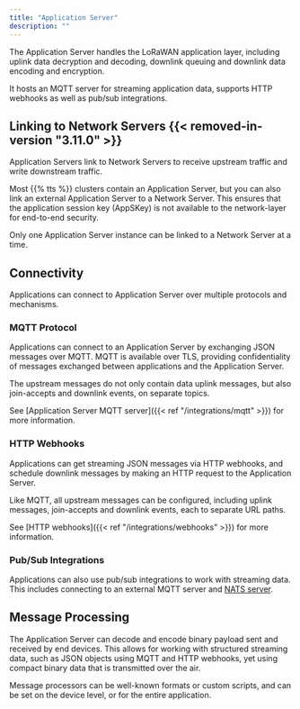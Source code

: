 ```yaml
---
title: "Application Server"
description: ""
---
```


The Application Server handles the LoRaWAN application layer, including uplink data decryption and decoding, downlink queuing and downlink data encoding and encryption.

It hosts an MQTT server for streaming application data, supports HTTP webhooks as well as pub/sub integrations.

<!--more-->

## Linking to Network Servers {{< removed-in-version "3.11.0" >}}

Application Servers link to Network Servers to receive upstream traffic and write downstream traffic.

Most {{% tts %}} clusters contain an Application Server, but you can also link an external Application Server to a Network Server. This ensures that the application session key (AppSKey) is not available to the network-layer for end-to-end security.

Only one Application Server instance can be linked to a Network Server at a time.

## Connectivity

Applications can connect to Application Server over multiple protocols and mechanisms.

### MQTT Protocol

Applications can connect to an Application Server by exchanging JSON messages over MQTT. MQTT is available over TLS, providing confidentiality of messages exchanged between applications and the Application Server.

The upstream messages do not only contain data uplink messages, but also join-accepts and downlink events, on separate topics.

See [Application Server MQTT server]({{< ref "/integrations/mqtt" >}}) for more information.

### HTTP Webhooks

Applications can get streaming JSON messages via HTTP webhooks, and schedule downlink messages by making an HTTP request to the Application Server.

Like MQTT, all upstream messages can be configured, including uplink messages, join-accepts and downlink events, each to separate URL paths.

See [HTTP webhooks]({{< ref "/integrations/webhooks" >}}) for more information.

### Pub/Sub Integrations

Applications can also use pub/sub integrations to work with streaming data. This includes connecting to an external MQTT server and [NATS server](https://www.nats.io).

## Message Processing

The Application Server can decode and encode binary payload sent and received by end devices. This allows for working with structured streaming data, such as JSON objects using MQTT and HTTP webhooks, yet using compact binary data that is transmitted over the air.

Message processors can be well-known formats or custom scripts, and can be set on the device level, or for the entire application.
